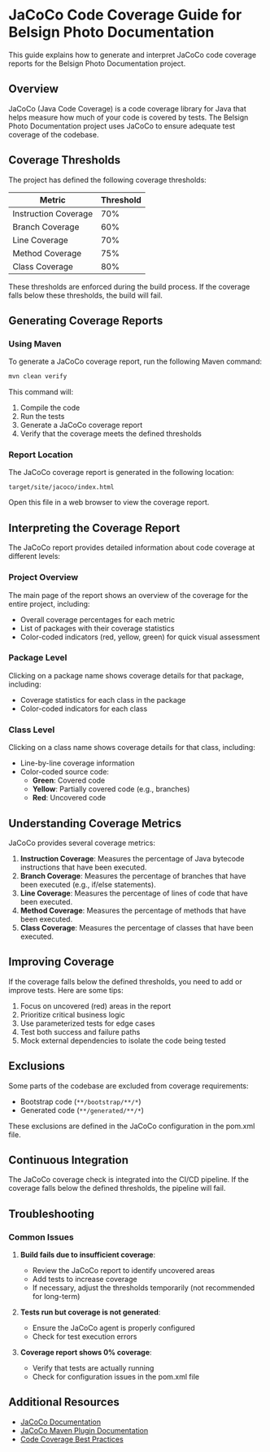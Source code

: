 # JaCoCo Code Coverage Guide for Belsign Photo Documentation

This guide explains how to generate and interpret JaCoCo code coverage reports for the Belsign Photo Documentation project.

## Overview

JaCoCo (Java Code Coverage) is a code coverage library for Java that helps measure how much of your code is covered by tests. The Belsign Photo Documentation project uses JaCoCo to ensure adequate test coverage of the codebase.

## Coverage Thresholds

The project has defined the following coverage thresholds:

| Metric | Threshold |
|--------|-----------|
| Instruction Coverage | 70% |
| Branch Coverage | 60% |
| Line Coverage | 70% |
| Method Coverage | 75% |
| Class Coverage | 80% |

These thresholds are enforced during the build process. If the coverage falls below these thresholds, the build will fail.

## Generating Coverage Reports

### Using Maven

To generate a JaCoCo coverage report, run the following Maven command:

```bash
mvn clean verify
```

This command will:
1. Compile the code
2. Run the tests
3. Generate a JaCoCo coverage report
4. Verify that the coverage meets the defined thresholds

### Report Location

The JaCoCo coverage report is generated in the following location:

```
target/site/jacoco/index.html
```

Open this file in a web browser to view the coverage report.

## Interpreting the Coverage Report

The JaCoCo report provides detailed information about code coverage at different levels:

### Project Overview

The main page of the report shows an overview of the coverage for the entire project, including:

- Overall coverage percentages for each metric
- List of packages with their coverage statistics
- Color-coded indicators (red, yellow, green) for quick visual assessment

### Package Level

Clicking on a package name shows coverage details for that package, including:

- Coverage statistics for each class in the package
- Color-coded indicators for each class

### Class Level

Clicking on a class name shows coverage details for that class, including:

- Line-by-line coverage information
- Color-coded source code:
  - **Green**: Covered code
  - **Yellow**: Partially covered code (e.g., branches)
  - **Red**: Uncovered code

## Understanding Coverage Metrics

JaCoCo provides several coverage metrics:

1. **Instruction Coverage**: Measures the percentage of Java bytecode instructions that have been executed.
2. **Branch Coverage**: Measures the percentage of branches that have been executed (e.g., if/else statements).
3. **Line Coverage**: Measures the percentage of lines of code that have been executed.
4. **Method Coverage**: Measures the percentage of methods that have been executed.
5. **Class Coverage**: Measures the percentage of classes that have been executed.

## Improving Coverage

If the coverage falls below the defined thresholds, you need to add or improve tests. Here are some tips:

1. Focus on uncovered (red) areas in the report
2. Prioritize critical business logic
3. Use parameterized tests for edge cases
4. Test both success and failure paths
5. Mock external dependencies to isolate the code being tested

## Exclusions

Some parts of the codebase are excluded from coverage requirements:

- Bootstrap code (`**/bootstrap/**/*`)
- Generated code (`**/generated/**/*`)

These exclusions are defined in the JaCoCo configuration in the pom.xml file.

## Continuous Integration

The JaCoCo coverage check is integrated into the CI/CD pipeline. If the coverage falls below the defined thresholds, the pipeline will fail.

## Troubleshooting

### Common Issues

1. **Build fails due to insufficient coverage**:
   - Review the JaCoCo report to identify uncovered areas
   - Add tests to increase coverage
   - If necessary, adjust the thresholds temporarily (not recommended for long-term)

2. **Tests run but coverage is not generated**:
   - Ensure the JaCoCo agent is properly configured
   - Check for test execution errors

3. **Coverage report shows 0% coverage**:
   - Verify that tests are actually running
   - Check for configuration issues in the pom.xml file

## Additional Resources

- [JaCoCo Documentation](https://www.jacoco.org/jacoco/trunk/doc/)
- [JaCoCo Maven Plugin Documentation](https://www.eclemma.org/jacoco/trunk/doc/maven.html)
- [Code Coverage Best Practices](https://www.atlassian.com/continuous-delivery/software-testing/code-coverage)